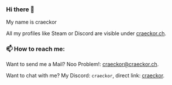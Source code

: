 ### Hi there 👋

<!--
**craeckor/craeckor** is a ✨ _special_ ✨ repository because its `README.md` (this file) appears on your GitHub profile.

Here are some ideas to get you started:

- 🔭 I’m currently working on ...
- 🌱 I’m currently learning ...
- 👯 I’m looking to collaborate on ...
- 🤔 I’m looking for help with ...
- 💬 Ask me about ...
- 📫 How to reach me: ...
- 😄 Pronouns: ...
- ⚡ Fun fact: ...
-->

My name is craeckor

All my profiles like Steam or Discord are visible under [craeckor.ch](https://craeckor.ch).

### 📫 How to reach me:

Want to send me a Mail? Noo Problem!: [craeckor@craeckor.ch](mailto:craeckor@craeckor.ch).

Want to chat with me? My Discord: `craeckor`, direct link: [craeckor](https://discord.com/users/431468057219694595).
